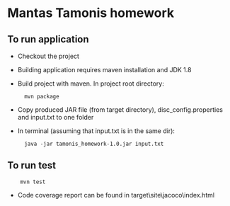 # Mantas Tamonis homework

## To run application
* Checkout the project
* Building application requires maven installation and JDK 1.8
* Build project with maven. In project root directory:

        mvn package

* Copy produced JAR file (from target directory), disc_config.properties and input.txt to one folder
* In terminal (assuming that input.txt is in the same dir):

        java -jar tamonis_homework-1.0.jar input.txt

## To run test

        mvn test

* Code coverage report can be found in target\site\jacoco\index.html